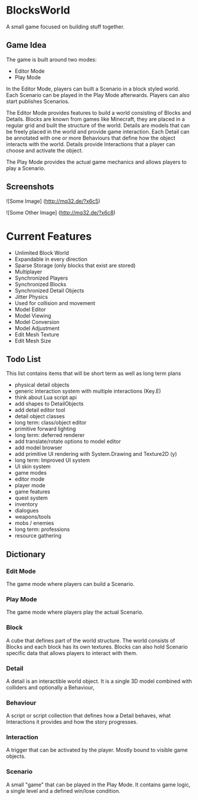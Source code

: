 # BlocksWorld

A small game focused on building stuff together.

## Game Idea
The game is built around two modes:

- Editor Mode
- Play Mode

In the Editor Mode, players can built a Scenario in a block styled world. Each Scenario can be
played in the Play Mode afterwards. Players can also start publishes Scenarios.

The Editor Mode provides features to build a world consisting of Blocks and Details. Blocks are
known from games like Minecraft, they are placed in a regular grid and built the structure of the
world. Details are models that can be freely placed in the world and provide game interaction.
Each Detail can be annotated with one or more Behaviours that define how the object interacts with
the world. Details provide Interactions that a player can choose and activate the object.

The Play Mode provides the actual game mechanics and allows players to play a Scenario.

## Screenshots

![Some Image]
(http://mq32.de/?x6c5)

![Some Other Image]
(http://mq32.de/?x6c8)

# Current Features
- Unlimited Block World
 - Expandable in every direction
 - Sparse Storage (only blocks that exist are stored)
- Multiplayer
 - Synchronized Players
 - Synchronized Blocks
 - Synchronized Detail Objects
- Jitter Physics
 - Used for collision and movement
- Model Editor
 - Model Viewing
 - Model Conversion
 - Model Adjustment
  - Edit Mesh Texture
  - Edit Mesh Size

## Todo List
This list contains items that will be short term as well as long term plans

- physical detail objects
- generic interaction system with multiple interactions (Key.E)
- think about Lua script api
- add shapes to DetailObjects
- add detail editor tool
- detail object classes
 - long term: class/object editor
- primitive forward lighting
 - long term: deferred renderer
- add translate/rotate options to model editor
- add model browser
- add primitive UI rendering with System.Drawing and Texture2D (y)
 - long term: Improved UI system
 - UI skin system
- game modes
 - editor mode
 - player mode
- game features
 - quest system
 - inventory
 - dialogues
 - weapons/tools
 - mobs / enemies
 - long term: professions
 - resource gathering

## Dictionary

### Edit Mode
The game mode where players can build a Scenario.

### Play Mode
The game mode where players play the actual Scenario.

### Block
A cube that defines part of the world structure. The world consists of Blocks
and each block has its own textures.
Blocks can also hold Scenario specific data that allows players to interact with them.

### Detail
A detail is an interactible world object. It is a single 3D model combined with
colliders and optionally a Behaviour,

### Behaviour
A script or script collection that defines how a Detail behaves, what Interactions
it provides and how the story progresses.

### Interaction
A trigger that can be activated by the player. Mostly bound to visible game objects.

### Scenario
A small "game" that can be played in the Play Mode. It contains game logic,
a single level and a defined win/lose condition.